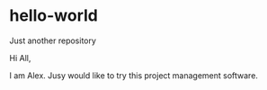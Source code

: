 # hello-world
Just another repository

Hi All,

I am Alex. Jusy would like to try this project management software.
